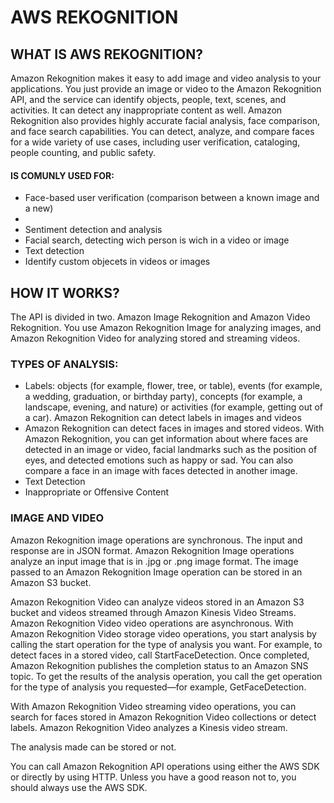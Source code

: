 # AWS REKOGNITION

## WHAT IS AWS REKOGNITION?

Amazon Rekognition makes it easy to add image and video analysis to your applications. You just provide an image or video to the Amazon Rekognition API,
and the service can identify objects, people, text, scenes, and activities. It can detect any inappropriate content as well. Amazon Rekognition also 
provides highly accurate facial analysis, face comparison, and face search capabilities. You can detect, analyze, and compare faces for a wide variety 
of use cases, including user verification, cataloging, people counting, and public safety.

#### IS COMUNLY USED FOR:
<ul>
  <li>Face-based user verification (comparison between a known image and a new)<li>
  <li>Sentiment detection and analysis</li>
  <li>Facial search, detecting wich person is wich in a video or image </li>
  <li>Text detection</li>
  <li>Identify custom objecets in videos or images</li>
  
</ul>

## HOW IT WORKS?

The API is divided in two. Amazon Image Rekognition and Amazon Video Rekognition. You use Amazon Rekognition Image for analyzing images, and Amazon Rekognition Video for analyzing stored and streaming videos.

### TYPES OF ANALYSIS:
  
<ul>
  <li>Labels: objects (for example, flower, tree, or table), events (for example, a wedding, graduation, or birthday party), concepts (for example, a landscape, evening, and nature) or activities (for example, getting out of a car). Amazon Rekognition can detect labels in images and videos</li>
  <li>Amazon Rekognition can detect faces in images and stored videos. With Amazon Rekognition, you can get information about where faces are detected in an image or video, facial landmarks such as the position of eyes, and detected emotions such as happy or sad. You can also compare a face in an image with faces detected in another image. </li>
  <li>Text Detection</li>
  <li>Inappropriate or Offensive Content </li>
</ul>

### IMAGE AND VIDEO

Amazon Rekognition image operations are synchronous. The input and response are in JSON format. Amazon Rekognition Image operations analyze an input image that is in .jpg or .png image format. The image passed to an Amazon Rekognition Image operation can be stored in an Amazon S3 bucket.

Amazon Rekognition Video can analyze videos stored in an Amazon S3 bucket and videos streamed through Amazon Kinesis Video Streams. Amazon Rekognition Video video operations are asynchronous. With Amazon Rekognition Video storage video operations, you start analysis by calling the start operation for the type of analysis you want. For example, to detect faces in a stored video, call StartFaceDetection. Once completed, Amazon Rekognition publishes the completion status to an Amazon SNS topic. To get the results of the analysis operation, you call the get operation for the type of analysis you requested—for example, GetFaceDetection.

With Amazon Rekognition Video streaming video operations, you can search for faces stored in Amazon Rekognition Video collections or detect labels. Amazon Rekognition Video analyzes a Kinesis video stream.

The analysis made can be stored or not.

You can call Amazon Rekognition API operations using either the AWS SDK or directly by using HTTP. Unless you have a good reason not to, you should always use the AWS SDK.
